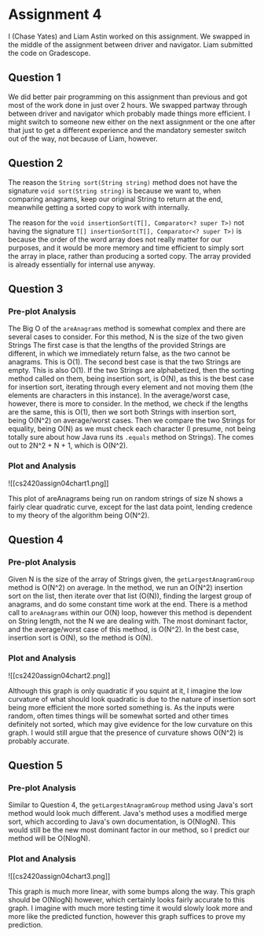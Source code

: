 # Assignment 4

I (Chase Yates) and Liam Astin worked on this assignment. We swapped in the middle of the assignment between driver and navigator. Liam submitted the code on Gradescope.

## Question 1

We did better pair programming on this assignment than previous and got most of the work done in just over 2 hours. We swapped partway through between driver and navigator which probably made things more efficient. I might switch to someone new either on the next assignment or the one after that just to get a different experience and the mandatory semester switch out of the way, not because of Liam, however.

## Question 2

The reason the `String sort(String string)` method does not have the signature `void sort(String string)` is because we want to, when comparing anagrams, keep our original String to return at the end, meanwhile getting a sorted copy to work with internally.

The reason for the `void insertionSort(T[], Comparator<? super T>)` not having the signature `T[] insertionSort(T[], Comparator<? super T>)` is because the order of the word array does not really matter for our purposes, and it would be more memory and time efficient to simply sort the array in place, rather than producing a sorted copy. The array provided is already essentially for internal use anyway.

## Question 3

### Pre-plot Analysis

The Big O of the `areAnagrams` method is somewhat complex and there are several cases to consider. For this method, N is the size of the two given Strings The first case is that the lengths of the provided Strings are different, in which we immediately return false, as the two cannot be anagrams. This is O(1). The second best case is that the two Strings are empty. This is also O(1). If the two Strings are alphabetized, then the sorting method called on them, being insertion sort, is O(N), as this is the best case for insertion sort, iterating through every element and not moving them (the elements are characters in this instance). In the average/worst case, however, there is more to consider. In the method, we check if the lengths are the same, this is O(1), then we sort both Strings with insertion sort, being O(N^2) on average/worst cases. Then we compare the two Strings for equality, being O(N) as we must check each character (I presume, not being totally sure about how Java runs its `.equals` method on Strings). The comes out to 2N^2 + N + 1, which is O(N^2).

### Plot and Analysis

![[cs2420assign04chart1.png]]

This plot of areAnagrams being run on random strings of size N shows a fairly clear quadratic curve, except for the last data point, lending credence to my theory of the algorithm being O(N^2).

## Question 4

### Pre-plot Analysis

Given N is the size of the array of Strings given, the `getLargestAnagramGroup` method is O(N^2) on average. In the method, we run an O(N^2) insertion sort on the list, then iterate over that list (O(N)), finding the largest group of anagrams, and do some constant time work at the end. There is a method call to `areAnagrams` within our O(N) loop, however this method is dependent on String length, not the N we are dealing with. The most dominant factor, and the average/worst case of this method, is O(N^2). In the best case, insertion sort is O(N), so the method is O(N).

### Plot and Analysis

![[cs2420assign04chart2.png]]

Although this graph is only quadratic if you squint at it, I imagine the low curvature of what should look quadratic is due to the nature of insertion sort being more efficient the more sorted something is. As the inputs were random, often times things will be somewhat sorted and other times definitely not sorted, which may give evidence for the low curvature on this graph. I would still argue that the presence of curvature shows O(N^2) is probably accurate.


## Question 5

### Pre-plot Analysis

Similar to Question 4, the `getLargestAnagramGroup` method using Java's sort method would look much different. Java's method uses a modified merge sort, which according to Java's own documentation, is O(NlogN). This would still be the new most dominant factor in our method, so I predict our method will be O(NlogN).

### Plot and Analysis

![[cs2420assign04chart3.png]]

This graph is much more linear, with some bumps along the way. This graph should be O(NlogN) however, which certainly looks fairly accurate to this graph. I imagine with much more testing time it would slowly look more and more like the predicted function, however this graph suffices to prove my prediction.